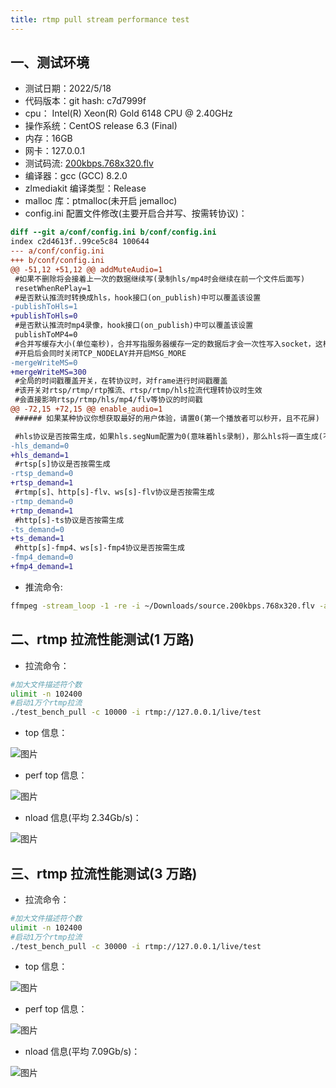```yaml
---
title: rtmp pull stream performance test
---
```


## 一、测试环境

- 测试日期：2022/5/18
- 代码版本：git hash: c7d7999f
- cpu： Intel(R) Xeon(R) Gold 6148 CPU @ 2.40GHz
- 操作系统：CentOS release 6.3 (Final)
- 内存：16GB
- 网卡：127.0.0.1
- 测试码流: [200kbps.768x320.flv](https://raw.githubusercontent.com/ossrs/srs/develop/trunk/doc/source.200kbps.768x320.flv)
- 编译器：gcc (GCC) 8.2.0
- zlmediakit 编译类型：Release
- malloc 库：ptmalloc(未开启 jemalloc)
- config.ini 配置文件修改(主要开启合并写、按需转协议)：

```patch
diff --git a/conf/config.ini b/conf/config.ini
index c2d4613f..99ce5c84 100644
--- a/conf/config.ini
+++ b/conf/config.ini
@@ -51,12 +51,12 @@ addMuteAudio=1
 #如果不删除将会接着上一次的数据继续写(录制hls/mp4时会继续在前一个文件后面写)
 resetWhenRePlay=1
 #是否默认推流时转换成hls，hook接口(on_publish)中可以覆盖该设置
-publishToHls=1
+publishToHls=0
 #是否默认推流时mp4录像，hook接口(on_publish)中可以覆盖该设置
 publishToMP4=0
 #合并写缓存大小(单位毫秒)，合并写指服务器缓存一定的数据后才会一次性写入socket，这样能提高性能，但是会提高延时
 #开启后会同时关闭TCP_NODELAY并开启MSG_MORE
-mergeWriteMS=0
+mergeWriteMS=300
 #全局的时间戳覆盖开关，在转协议时，对frame进行时间戳覆盖
 #该开关对rtsp/rtmp/rtp推流、rtsp/rtmp/hls拉流代理转协议时生效
 #会直接影响rtsp/rtmp/hls/mp4/flv等协议的时间戳
@@ -72,15 +72,15 @@ enable_audio=1
 ###### 如果某种协议你想获取最好的用户体验，请置0(第一个播放者可以秒开，且不花屏)

 #hls协议是否按需生成，如果hls.segNum配置为0(意味着hls录制)，那么hls将一直生成(不管此开关)
-hls_demand=0
+hls_demand=1
 #rtsp[s]协议是否按需生成
-rtsp_demand=0
+rtsp_demand=1
 #rtmp[s]、http[s]-flv、ws[s]-flv协议是否按需生成
-rtmp_demand=0
+rtmp_demand=1
 #http[s]-ts协议是否按需生成
-ts_demand=0
+ts_demand=1
 #http[s]-fmp4、ws[s]-fmp4协议是否按需生成
-fmp4_demand=0
+fmp4_demand=1
```

- 推流命令:

```bash
ffmpeg -stream_loop -1 -re -i ~/Downloads/source.200kbps.768x320.flv -acodec copy -vcodec copy -f flv  rtmp://ip:port/live/test
```

## 二、rtmp 拉流性能测试(1 万路)

- 拉流命令：

```bash
#加大文件描述符个数
ulimit -n 102400
#启动1万个rtmp拉流
./test_bench_pull -c 10000 -i rtmp://127.0.0.1/live/test
```

- top 信息：

![图片](https://user-images.githubusercontent.com/11495632/169045558-bcf711b8-b27c-4372-a1d2-ccb0e1a33d65.png)

- perf top 信息：

![图片](https://user-images.githubusercontent.com/11495632/169045971-ebf7da67-00f1-4c63-8c17-3c27937a5016.png)

- nload 信息(平均 2.34Gb/s)：

![图片](https://user-images.githubusercontent.com/11495632/169046147-39376f04-471b-4de2-a345-0e41982a612b.png)

## 三、rtmp 拉流性能测试(3 万路)

- 拉流命令：

```bash
#加大文件描述符个数
ulimit -n 102400
#启动1万个rtmp拉流
./test_bench_pull -c 30000 -i rtmp://127.0.0.1/live/test
```

- top 信息：

![图片](https://user-images.githubusercontent.com/11495632/169049433-97174931-5f6b-45db-a320-0c4257b37fad.png)

- perf top 信息：

![图片](https://user-images.githubusercontent.com/11495632/169049184-951a7108-c3e6-451f-97c9-164abf439ed2.png)

- nload 信息(平均 7.09Gb/s)：

![图片](https://user-images.githubusercontent.com/11495632/169049082-cf6c665f-b876-4e7d-91d6-391b10ec2b52.png)
